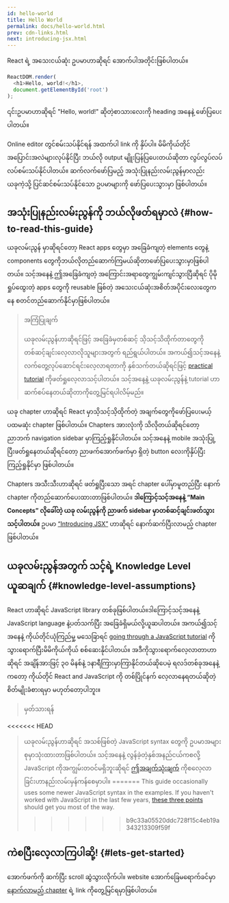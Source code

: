 ```yaml
---
id: hello-world
title: Hello World
permalink: docs/hello-world.html
prev: cdn-links.html
next: introducing-jsx.html
---
```


React ရဲ့ အသေးငယ်ဆုံး ဥပမာဟာဆိုရင် အောက်ပါအတိုင်းဖြစ်ပါတယ်။

```js
ReactDOM.render(
  <h1>Hello, world!</h1>,
  document.getElementById('root')
);
```

၎င်းဥပမာဟာဆိုရင် "Hello, world!" ဆိုတဲ့စာသားလေးကို heading အနေနဲ့ ဖော်ပြပေးပါတယ်။

[](codepen://hello-world)

Online editor တွင်စမ်းသပ်နိုင်ရန် အထက်ပါ link ကို နှိပ်ပါ။ မိမိကိုယ်တိုင် အပြောင်းအလဲများလုပ်နိုင်ပြီး ဘယ်လို output မျိူးပြန်ပြပေးတယ်ဆိုတာ လွပ်လွပ်လပ်လပ်စမ်းသပ်နိုင်ပါတယ်။ ဆက်လက်ဖော်ပြမည့် အသုံးပြုနည်းလမ်းညွန်မှာလည်း ယခုကဲ့သို့ ပြင်ဆင်စမ်းသပ်နိုင်သော ဥပမာများကို ဖော်ပြပေးသွားမှာ ဖြစ်ပါတယ်။ 


## အသုံးပြုနည်းလမ်းညွန်ကို ဘယ်လိုဖတ်ရမှာလဲ {#how-to-read-this-guide}

ယခုလမ်းညွန် မှာဆိုရင်တော့ React apps တွေမှာ အခြေခံကျတဲ့ elements တွေနဲ့ components တွေကိုဘယ်လိုတည်ဆောက်ကြမယ်ဆိုတာဖော်ပြပေးသွားမှာဖြစ်ပါတယ်။ သင့်အနေနဲ့ ဤအခြေခံကျတဲ့ အကြောင်းအရာတွေကျွမ်းကျင်သွားပြီဆိုရင် ပိုမိုရှုပ်ထွေးတဲ့ apps တွေကို reusable ဖြစ်တဲ့ အသေးငယ်ဆုံးအစိတ်အပိုင်းလေးတွေကနေ စတင်တည်ဆောက်နိုင်မှာဖြစ်ပါတယ်။

>အကြံပြုချက်
>
>ယခုလမ်းညွန်ဟာဆိုရင်ဖြင့် အခြေခံမှတစ်ဆင့် သိ့သင့်သိထိုက်တာတွေကို တစ်ဆင့်ချင်းလေ့လာလိုသူများအတွက် ရည်ရွယ်ပါတယ်။ အကယ်၍သင့်အနေနဲ့ လက်တွေ့လုပ်ဆောင်ရင်းလေ့လာရတာကို နှစ်သက်တယ်ဆိုရင်ဖြင့် [practical tutorial](/tutorial/tutorial.html) ကိုဖတ်ရှုလေ့လာသင့်ပါတယ်။ သင့်အနေ့နဲ့ ယခုလမ်းညွန်နဲ့ tutorial ဟာဆက်စပ်နေတယ်ဆိုတာကိုတွေ့မြင်ရပါလိမ့်မည်။

ယခု chapter ဟာဆိုရင် React မှာသိ့သင့်သိ့ထိုက်တဲ့ အချက်တွေကိုဖော်ပြပေးမယ့် ပထမဆုံး chapter ဖြစ်ပါတယ်။ Chapters အားလုံးကို သိလိုတယ်ဆိုရင်တော့ ညာဘက် navigation sidebar မှာကြည့်ရှုနိုင်ပါတယ်။ သင့်အနေနဲ့ mobile အသုံးပြု့ပြီးဖတ်ရှုနေတယ်ဆိုရင်တော့ ညာဖက်အောက်ဖက်မှာ ရှိတဲ့ button လေးကိုနှိပ်ပြီး ကြည့်ရှုနိုင်မှာ ဖြစ်ပါတယ်။

Chapters အသီးသီးဟာဆိုရင် ဖတ်ရှုပြီးသော အရင် chapter ပေါ်မှာမူတည်ပြီး နောက် chapter ကိုတည်ဆောက်ပေးထားတာဖြစ်ပါတယ်။ **ဒါကြောင့်သင့်အနေနဲ့ “Main Concepts” လိုခေါ်တဲ့ ယခု လမ်းညွန်ကို ညာဖက် sidebar မှာတစ်ဆင့်ချင်းဖတ်သွားသင့်ပါတယ်။** ဥပမာ [“Introducing JSX”](/docs/introducing-jsx.html) ဟာဆိုရင် နောက်ဆက်ပြီးလာမည့် chapter ဖြစ်ပါတယ်။

## ယခုလမ်းညွန်အတွက် သင့်ရဲ့ Knowledge Level ယူဆချက် {#knowledge-level-assumptions}

React ဟာဆိုရင် JavaScript library တစ်ခုဖြစ်ပါတယ်။ဒါကြောင့်သင့်အနေနဲ့ JavaScript language နဲ့ပတ်သက်ပြီး အခြေခံရှိမယ်လို့ယူဆပါတယ်။ အကယ်၍သင့်အနေနဲ့ ကိုယ်တိုင်ယုံကြည်မှု့ မသေခြာရင် [going through a JavaScript tutorial](https://developer.mozilla.org/en-US/docs/Web/JavaScript/A_re-introduction_to_JavaScript) ကိုသွားရောက်ပြီးမိမိကိုယ်ကိုယ် စစ်ဆေးနိုင်ပါတယ်။ အဒီကိုသွားရောက်လေ့လာတာဟာဆိုရင် အချိန်အားဖြင့် ၃၀ မိနစ်နဲ့ ၁နာရီကြားမှာကြာနိုင်တယ်ဆိုပေမဲ့ ရလဒ်တစ်ခုအနေနဲ့ကတော့ ကိုယ်တိုင် React and JavaScript ကို တစ်ပြိုင်နက် လေ့လာနေရတယ်ဆိုတဲ့စိတ်မျိုးခံစားရမှာ မဟုတ်တော့ပါဘူး။

>မှတ်သားရန်
>
<<<<<<< HEAD
>ယခုလမ်းညွန်ဟာဆိုရင် အသစ်ဖြစ်တဲ့ JavaScript syntax တွေကို ဥပမာအများစုမှာသုံးထားတာဖြစ်ပါတယ်။ သင့်အနေနဲ့ လွန်ခဲ့တဲ့နှစ်အနည်ငယ်ကစလို့ JavaScript ကိုအကျွမ်းတဝင်မရှိဘူးဆိုရင်  [ဤအချက်သုံးချက်](https://gist.github.com/gaearon/683e676101005de0add59e8bb345340c) ကိုစလေ့လာခြင်းဟာနည်းလမ်းမှန်ကန်စေမှာပါ။
=======
>This guide occasionally uses some newer JavaScript syntax in the examples. If you haven't worked with JavaScript in the last few years, [these three points](https://gist.github.com/gaearon/683e676101005de0add59e8bb345340c) should get you most of the way.
>>>>>>> b9c33a05520ddc728f15c4eb19a343213309f59f


## ကဲစပြီးလေ့လာကြပါဆို့! {#lets-get-started}

အောက်ဖက်ကို ဆက်ပြီး scroll ဆွဲသွားလိုက်ပါ။ website အောက်ခြေမရောက်ခင်မှာ [နောက်လာမည့် chapter](/docs/introducing-jsx.html) ရဲ့ link ကိုတွေ့မြင်ရမှာဖြစ်ပါတယ်။


